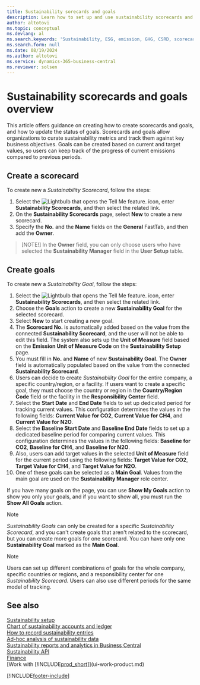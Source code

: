 ```yaml
---
title: Sustainability sorecards and goals
description: Learn how to set up and use sustainability scorecards and goals.
author: altotovi
ms.topic: conceptual
ms.devlang: al
ms.search.keywords: 'Sustainability, ESG, emission, GHG, CSRD, scorecard, goal, forecast, budget'
ms.search.form: null
ms.date: 08/19/2024
ms.author: altotovi
ms.service: dynamics-365-business-central
ms.reviewer: solsen
---
```


# <a name="sustainability-scorecards-and-goals-overview"></a>Sustainability scorecards and goals overview

This article offers guidance on creating how to create scorecards and goals, and how to update the status of goals. Scorecards and goals allow organizations to curate sustainability metrics and track them against key business objectives. Goals can be created based on current and target values, so users can keep track of the progress of current emissions compared to previous periods.  

## <a name="create-a-scorecard"></a>Create a scorecard

To create new a *Sustainability Scorecard*, follow the steps:

1. Select the ![Lightbulb that opens the Tell Me feature.](media/ui-search/search_small.png "Tell me what you want to do") icon, enter **Sustainability Scorecards**, and then select the related link. 
2. On the **Sustainability Scorecards** page, select **New** to create a new scorecard.  
3. Specify the **No.** and the **Name** fields on the **General** FastTab, and then add the **Owner**. 

> [NOTE!] In the **Owner** field, you can only choose users who have selected the **Sustainability Manager** field in the **User Setup** table. 

## <a name="create-goals"></a>Create goals

To create new a *Sustainability Goal*, follow the steps:

1. Select the ![Lightbulb that opens the Tell Me feature.](media/ui-search/search_small.png "Tell me what you want to do") icon, enter **Sustainability Scorecards**, and then select the related link.
2. Choose the **Goals** action to create a new **Sustainability Goal** for the selected scorecard.  
3. Select **New** to start creating a new goal.
4. The **Scorecard No.** is automatically added based on the value from the connected **Sustainability Scorecard**, and the user will not be able to edit this field. The system also sets up the **Unit of Measure** field based on the **Emission Unit of Measure Code** on the **Sustainability Setup** page.  
5. You must fill in **No.** and **Name** of new **Sustainability Goal**. The **Owner** field is automatically populated based on the value from the connected **Sustainability Scorecard**.   
6. Users can decide to create *Sustainability Goal* for the entire company, a specific country/region, or a facility. If users want to create a specific goal, they must choose the country or region in the **Country/Region Code** field or the facility in the **Responsibility Center** field.  
7. Select the **Start Date** and **End Date** fields to set up dedicated period for tracking current values. This configuration determines the values in the following fields: **Current Value for CO2**, **Current Value for CH4**, and **Current Value for N2O**. 
8. Select the **Baseline Start Date** and **Baseline End Date** fields to set up a dedicated baseline period for comparing current values. This configuration determines the values in the following fields: **Baseline for CO2**, **Baseline for CH4**, and **Baseline for N2O**.
9. Also, users can add target values in the selected **Unit of Measure** field for the current period using the following fields: **Target Value for CO2**, **Target Value for CH4**, and **Target Value for N2O**.   
10. One of these goals can be selected as a **Main Goal**. Values from the main goal are used on the **Sustainability Manager** role center.  

If you have many goals on the page, you can use **Show My Goals** action to show you only your goals, and if you want to show all, you must run the **Show All Goals** action.  

> [!NOTE]
> *Sustainability Goals* can only be created for a specific *Sustainability Scorecard*, and you can't create goals that aren't related to the scorecard, but you can create more goals for one scorecard. You can have only one **Sustainability Goal** marked as the **Main Goal**.

> [!NOTE]
> Users can set up different combinations of goals for the whole company, specific countries or regions, and a responsibility center for one *Sustainability Scorecard*. Users can also use different periods for the same model of tracking. 

## <a name="see-also"></a>See also

[Sustainability setup](finance-sustainability-setup.md)    
[Chart of sustainability accounts and ledger](finance-sustainability-accounts-ledger.md)    
[How to record sustainability entries](finance-sustainability-journal.md)    
[Ad-hoc analysis of sustainability data](ad-hoc-analysis-sustainability.md)    
[Sustainability reports and analytics in Business Central](sustainability-reports.md)   
[Sustainability API](/dynamics365/business-central/dev-itpro/api-sustainability/sustainability-api?toc=/dynamics365/business-central/toc.json)    
[Finance](finance.md)    
[Work with [!INCLUDE[prod_short](includes/prod_short.md)]](ui-work-product.md)    

[!INCLUDE[footer-include](includes/footer-banner.md)]
